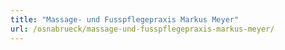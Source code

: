 ```yaml
---
title: "Massage- und Fusspflegepraxis Markus Meyer"
url: /osnabrueck/massage-und-fusspflegepraxis-markus-meyer/
---
```

